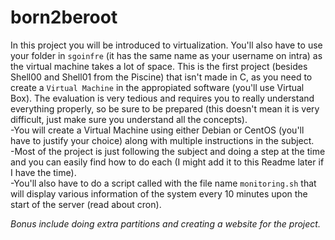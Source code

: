 # born2beroot

In this project you will be introduced to virtualization. You'll also have to use your folder in `sgoinfre` (it has the same name as your username on intra) as the virtual machine takes a lot of space. This is the first project (besides Shell00 and Shell01 from the Piscine) that isn't made in C, as you need to create a `Virtual Machine` in the appropiated software (you'll use Virtual Box). The evaluation is very tedious and requires you to really understand everything properly, so be sure to be prepared (this doesn't mean it is very difficult, just make sure you understand all the concepts).  
-You will create a Virtual Machine using either Debian or CentOS (you'll have to justify your choice) along with multiple instructions in the subject.  
-Most of the project is just following the subject and doing a step at the time and you can easily find how to do each (I might add it to this Readme later if I have the time).  
-You'll also have to do a script called with the file name `monitoring.sh` that will display various information of the system every 10 minutes upon the start of the server (read about cron).  

*Bonus include doing extra partitions and creating a website for the project.*
